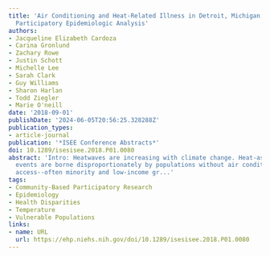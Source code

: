 ```yaml
---
title: 'Air Conditioning and Heat-Related Illness in Detroit, Michigan, USA: A Community-Based
  Participatory Epidemiologic Analysis'
authors:
- Jacqueline Elizabeth Cardoza
- Carina Gronlund
- Zachary Rowe
- Justin Schott
- Michelle Lee
- Sarah Clark
- Guy Williams
- Sharon Harlan
- Todd Ziegler
- Marie O'neill
date: '2018-09-01'
publishDate: '2024-06-05T20:56:25.328288Z'
publication_types:
- article-journal
publication: '*ISEE Conference Abstracts*'
doi: 10.1289/isesisee.2018.P01.0080
abstract: 'Intro: Heatwaves are increasing with climate change. Heat-associated health
  events are borne disproportionately by populations without air conditioning (AC)
  access--often minority and low-income gr...'
tags:
- Community-Based Participatory Research
- Epidemiology
- Health Disparities
- Temperature
- Vulnerable Populations
links:
- name: URL
  url: https://ehp.niehs.nih.gov/doi/10.1289/isesisee.2018.P01.0080
---
```

